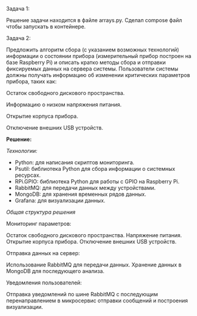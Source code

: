 Задача 1:

Решение задачи находится в файле arrays.py.
Сделал compose файл чтобы запускать в контейнере.

Задача 2:

Предложить алгоритм сбора (с указанием возможных технологий) информации о состоянии прибора (измерительный прибор построен на базе Raspberry Pi) и описать кратко методы сбора и отправки фиксируемых данных на сервера системы. Пользователи системы должны получать информацию об изменении критических параметров прибора, таких как:

Остаток свободного дискового пространства. 

Информацию о низком напряжения питания. 

Открытие корпуса прибора. 

Отключение внешних USB устройств. 

**Решение:**

*Технологии:*

* Python: для написания скриптов мониторинга.
* Psutil: библиотека Python для сбора информации о системных ресурсах.
* RPi.GPIO: библиотека Python для работы с GPIO на Raspberry Pi.
* RabbitMQ: для передачи данных между устройствами.
* MongoDB: для хранения временных рядов данных.
* Grafana: для визуализации данных.

*Общая структура решения*

Мониторинг параметров:

Остаток свободного дискового пространства.
Напряжение питания.
Открытие корпуса прибора.
Отключение внешних USB устройств.

Отправка данных на сервер:

Использование RabbitMQ для передачи данных.
Хранение данных в MongoDB для последующего анализа.

Уведомления пользователей:

Отправка уведомлений по шине RabbitMQ с последующим перенаправлением в микросервис отправки сообщений и построения визуализации.